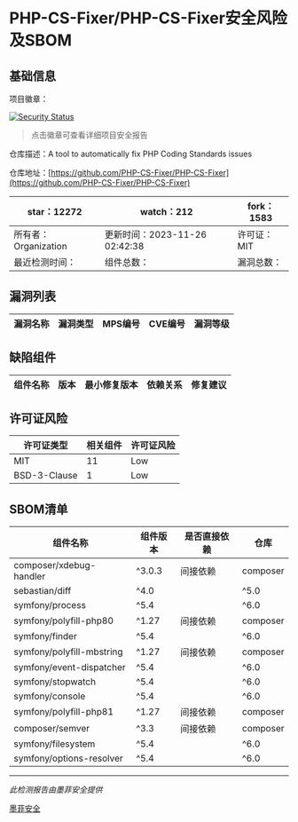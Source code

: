# PHP-CS-Fixer/PHP-CS-Fixer安全风险及SBOM

## 基础信息

项目徽章：

[![Security Status](https://www.murphysec.com/platform3/v31/badge/1728487526968020992.svg)](https://www.murphysec.com/console/report/1698040252920889344/1728487526968020992)

> 点击徽章可查看详细项目安全报告

仓库描述：A tool to automatically fix PHP Coding Standards issues

仓库地址：[https://github.com/PHP-CS-Fixer/PHP-CS-Fixer](https://github.com/PHP-CS-Fixer/PHP-CS-Fixer)

| star：12272 | watch：212 | fork：1583 |
| ----------- | -------------- | ------------ |
| 所有者：Organization | 更新时间：2023-11-26 02:42:38 | 许可证：MIT |
| 最近检测时间： | 组件总数： | 漏洞总数： |




## 漏洞列表

| 漏洞名称 | 漏洞类型 | MPS编号 | CVE编号 | 漏洞等级 |
| ------- | ------ | ------- | ------ | ----- |





## 缺陷组件

| 组件名称 | 版本 | 最小修复版本 | 依赖关系 | 修复建议 |
| -------- | ---- | ------------ | -------- | -------- |





## 许可证风险

| 许可证类型 | 相关组件 | 许可证风险 |
| ---------- | -------- | ---------- |
|MIT|11|Low|
|BSD-3-Clause|1|Low|




## SBOM清单

| 组件名称 | 组件版本 | 是否直接依赖 | 仓库 |
| -------- | -------- | ------------ | ---- |
|composer/xdebug-handler|^3.0.3|间接依赖|composer|
|sebastian/diff|^4.0 || ^5.0|间接依赖|composer|
|symfony/process|^5.4 || ^6.0 || ^7.0|间接依赖|composer|
|symfony/polyfill-php80|^1.27|间接依赖|composer|
|symfony/finder|^5.4 || ^6.0 || ^7.0|间接依赖|composer|
|symfony/polyfill-mbstring|^1.27|间接依赖|composer|
|symfony/event-dispatcher|^5.4 || ^6.0 || ^7.0|间接依赖|composer|
|symfony/stopwatch|^5.4 || ^6.0 || ^7.0|间接依赖|composer|
|symfony/console|^5.4 || ^6.0 || ^7.0|间接依赖|composer|
|symfony/polyfill-php81|^1.27|间接依赖|composer|
|composer/semver|^3.3|间接依赖|composer|
|symfony/filesystem|^5.4 || ^6.0 || ^7.0|间接依赖|composer|
|symfony/options-resolver|^5.4 || ^6.0 || ^7.0|间接依赖|composer|


------

*此检测报告由墨菲安全提供*

[墨菲安全](www.murphysec.com)